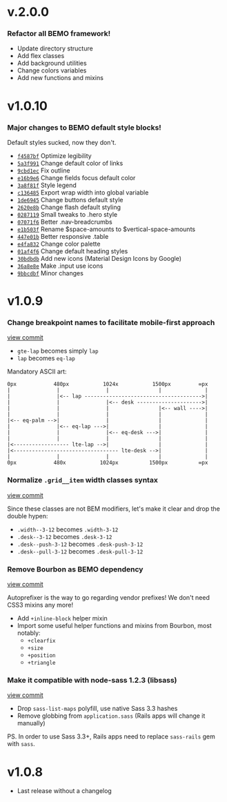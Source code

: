 # v.2.0.0

### Refactor all BEMO framework!

* Update directory structure
* Add flex classes
* Add background utilities
* Change colors variables
* Add new functions and mixins

# v1.0.10

### Major changes to BEMO default style blocks!

Default styles sucked, now they don't.

* [`f4587bf`](http://github.com/stefanoverna/bemo/commit/f4587bf) Optimize legibility
* [`5a3f991`](http://github.com/stefanoverna/bemo/commit/5a3f991) Change default color of links
* [`9cbd1ec`](http://github.com/stefanoverna/bemo/commit/9cbd1ec) Fix outline
* [`e16b9e6`](http://github.com/stefanoverna/bemo/commit/e16b9e6) Change fields focus default color
* [`3a8f81f`](http://github.com/stefanoverna/bemo/commit/3a8f81f) Style legend
* [`c136485`](http://github.com/stefanoverna/bemo/commit/c136485) Export wrap width into global variable
* [`1de6945`](http://github.com/stefanoverna/bemo/commit/1de6945) Change buttons default style
* [`2620e8b`](http://github.com/stefanoverna/bemo/commit/2620e8b) Change flash default styling
* [`0287119`](http://github.com/stefanoverna/bemo/commit/0287119) Small tweaks to .hero style
* [`07071f6`](http://github.com/stefanoverna/bemo/commit/07071f6) Better .nav-breadcrumbs
* [`e1b503f`](http://github.com/stefanoverna/bemo/commit/e1b503f) Rename $space-amounts to $vertical-space-amounts
* [`447e01b`](http://github.com/stefanoverna/bemo/commit/447e01b) Better responsive .table
* [`e4fa832`](http://github.com/stefanoverna/bemo/commit/e4fa832) Change color palette
* [`01af4f6`](http://github.com/stefanoverna/bemo/commit/01af4f6) Change default heading styles
* [`30bdbdb`](http://github.com/stefanoverna/bemo/commit/30bdbdb) Add new icons (Material Design Icons by Google)
* [`36a8e8e`](http://github.com/stefanoverna/bemo/commit/36a8e8e) Make .input use icons
* [`9bbcdbf`](http://github.com/stefanoverna/bemo/commit/9bbcdbf) Minor changes

# v1.0.9

### Change breakpoint names to facilitate mobile-first approach

[view commit](http://github.com/stefanoverna/bemo/commit/676d1c8373f21692d789821d9bbc4438ec3cde55)

* `gte-lap` becomes simply `lap`
* `lap` becomes `eq-lap`

Mandatory ASCII art:

```
0px            480px           1024x           1500px         ∞px
|               |               |                |              |
|               |<-- lap -------------------------------------->|
|               |               |<-- desk --------------------->|
|               |               |                |<-- wall ---->|
|               |               |                |              |
|<-- eq-palm -->|               |                |              |
|               |<-- eq-lap --->|                |              |
|               |               |<-- eq-desk --->|              |
|               |               |                |              |
|<------------------ lte-lap -->|                |              |
|<---------------------------------- lte-desk -->|              |
|               |               |                |              |
0px            480x           1024px          1500px          ∞px
```


### Normalize `.grid__item` width classes syntax

[view commit](http://github.com/stefanoverna/bemo/commit/ac13a7b3749c4e5d74ed62b585cfd06d1fe8adda)

Since these classes are not BEM modifiers, let's make it clear and drop the
double hypen:

* `.width--3-12` becomes `.width-3-12`
* `.desk--3-12` becomes `.desk-3-12`
* `.desk--push-3-12` becomes `.desk-push-3-12`
* `.desk--pull-3-12` becomes `.desk-pull-3-12`

### Remove Bourbon as BEMO dependency

[view commit](http://github.com/stefanoverna/bemo/commit/cb78698cab4dcc4cb8c2188cd90c58f43b26a66e)

Autoprefixer is the way to go regarding vendor prefixes! We don't need CSS3 mixins any more!

* Add `+inline-block` helper mixin
* Import some useful helper functions and mixins from Bourbon, most notably:
  - `+clearfix`
  - `+size`
  - `+position`
  - `+triangle`

### Make it compatible with node-sass 1.2.3 (libsass)

[view commit](http://github.com/stefanoverna/bemo/commit/02f1761f182670c10017162c9772cac2b5f6843b)

* Drop `sass-list-maps` polyfill, use native Sass 3.3 hashes
* Remove globbing from `application.sass` (Rails apps will change it manually)

PS. In order to use Sass 3.3+, Rails apps need to replace `sass-rails` gem
with `sass`.

# v1.0.8

* Last release without a changelog

